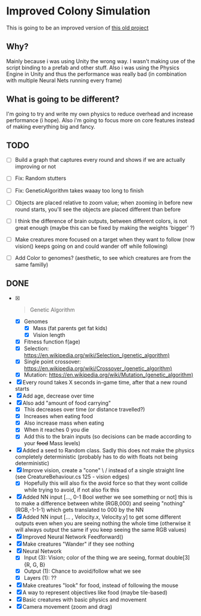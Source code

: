# Improved Colony Simulation
This is going to be an improved version of [this old project](https://github.com/JohnnyDeeee/colony-simulation)

## Why?
Mainly because i was using Unity the wrong way. I wasn't making use of the script binding to a prefab and other stuff.
Also i was using the Physics Engine in Unity and thus the performance was really bad (in combination with multiple Neural Nets running every frame)

## What is going to be different?
I'm going to try and write my own physics to reduce overhead and increase performance (i hope). Also i'm going to focus more on core features instead of making everything big and fancy.

## TODO
- [ ] Build a graph that captures every round and shows if we are actually improving or not
- [ ] Fix: Random stutters
- [ ] Fix: GeneticAlgorithm takes waaay too long to finish
- [ ] Objects are placed relative to zoom value; when zooming in before new round starts, you'll see the objects are placed different than before
- [ ] I think the difference of brain outputs, between different colors, is not great enough (maybe this can be fixed by making the weights 'bigger' ?)
- [ ] Make creatures more focused on a target when they want to follow (now vision() keeps going on and could wander off while following)
- [ ] Add Color to genomes? (aesthetic, to see which creatures are from the same familly)


## DONE
- [x] > Genetic Algorithm
  - [x] Genomes
    - [x] Mass (fat parents get fat kids)
    - [x] Vision length
  - [x] Fitness function f(age)
  - [x] Selection: https://en.wikipedia.org/wiki/Selection_(genetic_algorithm)
  - [x] Single point crossover: https://en.wikipedia.org/wiki/Crossover_(genetic_algorithm)
  - [x] Mutation: https://en.wikipedia.org/wiki/Mutation_(genetic_algorithm)
- [x] Every round takes X seconds in-game time, after that a new round starts
- [x] Add age, decrease over time
- [x] Also add "amount of food carrying"
    - [x] This decreases over time (or distance travelled?)
    - [x] Increases when eating food
    - [x] Also increase mass when eating
    - [x] When it reaches 0 you die
    - [x] Add this to the brain inputs (so decisions can be made according to your ~~food~~ Mass levels)
- [x] Added a seed to Random class. Sadly this does not make the physics completely deterministic (probably has to do with floats not being deterministic)
- [x] Improve vision, create a "cone" \ / instead of a single straight line (see CreatureBehaviour.cs 125 - vision edges)
  - [x] Hopefully this will also fix the avoid force so that they wont collide while trying to avoid, if not also fix this
- [x] Added NN input [..., 0-1 Bool wether we see something or not] this is to make a difference between white (RGB,000) and seeing "nothing" (RGB,-1-1-1) which gets translated to 000 by the NN
- [x] Added NN input [... , Velocity.x, Velocity.y] to get some different outputs even when you are seeing nothing the whole time
(otherwise it will always output the same if you keep seeing the same RGB values)
- [x] Improved Neural Network Feedforward()
- [x] Make creatures "Wander" if they see nothing
- [x] Neural Network
  - [x] Input (3): Vision; color of the thing we are seeing, format double[3] {R, G, B}
  - [x] Output (1): Chance to avoid/follow what we see
  - [x] Layers (1): ??
- [x] Make creatures "look" for food, instead of following the mouse
- [x] A way to represent objectives like food (maybe tile-based)
- [x] Basic creatures with basic physics and movement
- [x] Camera movement (zoom and drag)
